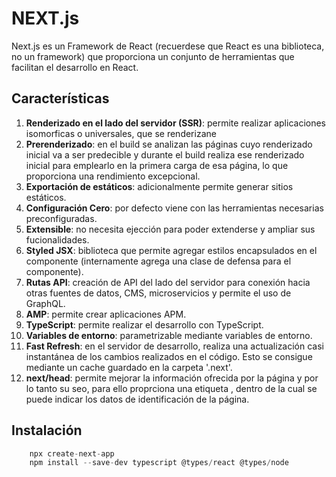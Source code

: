 # NEXT.js
Next.js es un Framework de React (recuerdese que React es una biblioteca, no un framework) que proporciona un conjunto de herramientas que facilitan el desarrollo en React.
## Características

1. **Renderizado en el lado del servidor (SSR)**: permite realizar aplicaciones isomorficas o universales, que se renderizane
2. **Prerenderizado**: en el build se analizan las páginas cuyo renderizado inicial va a ser predecible y durante el build realiza ese renderizado inicial para emplearlo en la primera carga de esa página, lo que proporciona una rendimiento excepcional.
3. **Exportación de estáticos**: adicionalmente permite generar sitios estáticos.
4. **Configuración Cero**: por defecto viene con las herramientas necesarias preconfiguradas.
5. **Extensible**: no necesita ejección para poder extenderse y ampliar sus fucionalidades.
6. **Styled JSX**: biblioteca que permite agregar estilos encapsulados en el componente (internamente agrega una clase de defensa para el componente).
7. **Rutas API**: creación de API del lado del servidor para conexión hacia otras fuentes de datos, CMS, microservicios y permite el uso de GraphQL.
8. **AMP**: permite crear aplicaciones APM.
9. **TypeScript**: permite realizar el desarrollo con TypeScript.
10. **Variables de entorno**: parametrizable mediante variables de entorno.
11. **Fast Refresh**: en el servidor de desarrollo, realiza una actualización casi instantánea de los cambios realizados en el código. Esto se consigue mediante un cache guardado en la carpeta '.next'. 
12. **next/head**: permite mejorar la información ofrecida por la página y por lo tanto su seo, para ello proprciona una etiqueta <Head>, dentro de la cual se puede indicar los datos de identificación de la página.

## Instalación

```javascript
    npx create-next-app
    npm install --save-dev typescript @types/react @types/node
```


